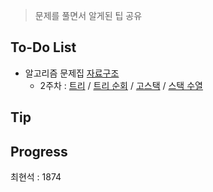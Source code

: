 ﻿> 문제를 풀면서 알게된 팁 공유

## To-Do List
- 알고리즘 문제집 [자료구조](https://www.acmicpc.net/workbook/view/1442)
    - 2주차 : [트리](https://www.acmicpc.net/problem/1068) / 
    [트리 순회](https://www.acmicpc.net/problem/1991) / 
    [고스택](https://www.acmicpc.net/problem/3425) / 
    [스택 수열](https://www.acmicpc.net/problem/1874)

## Tip
     
## Progress
최현석 : 1874